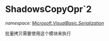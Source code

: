 ﻿# ShadowsCopyOpr`2
_namespace: [Microsoft.VisualBasic.Serialization](./index.md)_

批量拷贝需要使用这个模块来执行




